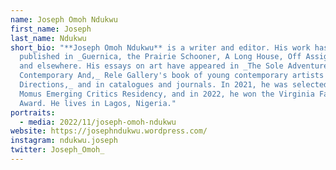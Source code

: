 ```yaml
---
name: Joseph Omoh Ndukwu
first_name: Joseph
last_name: Ndukwu
short_bio: "**Joseph Omoh Ndukwu** is a writer and editor. His work has been
  published in _Guernica, the Prairie Schooner, A Long House, Off Assignment,_
  and elsewhere. His essays on art have appeared in _The Sole Adventurer,
  Contemporary And,_ Rele Gallery's book of young contemporary artists _New
  Directions,_ and in catalogues and journals. In 2021, he was selected for the
  Momus Emerging Critics Residency, and in 2022, he won the Virginia Faulkner
  Award. He lives in Lagos, Nigeria."
portraits:
  - media: 2022/11/joseph-omoh-ndukwu
website: https://josephndukwu.wordpress.com/
instagram: ndukwu.joseph
twitter: Joseph_Omoh_
---
```

